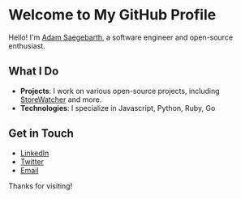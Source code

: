 # Welcome to My GitHub Profile

Hello! I'm [Adam Saegebarth](https://saegey.com), a software engineer and open-source enthusiast.

## What I Do

- **Projects**: I work on various open-source projects, including [StoreWatcher](https://github.com/saegey/storewatcher) and more.
- **Technologies**: I specialize in Javascript, Python, Ruby, Go

## Get in Touch

- [LinkedIn](https://www.linkedin.com/in/saegey)
- [Twitter](https://twitter.com/saegey)
- [Email](mailto:adam.saegebarth@gmail.com)

Thanks for visiting!

